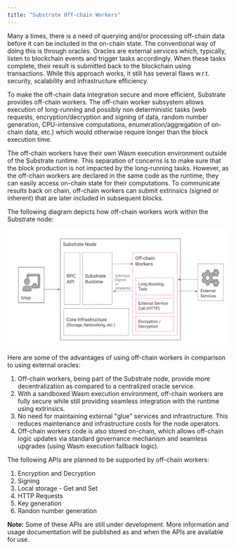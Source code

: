 ```yaml
---
title: "Substrate Off-chain Workers"
---
```


Many a times, there is a need of querying and/or processing off-chain data before it can be included in the on-chain state. The conventional way of doing this is through oracles. Oracles are external services which, typically, listen to blockchain events and trigger tasks accordingly. When these tasks complete, their result is submitted back to the blockchain using transactions. While this approach works, it still has several flaws w.r.t. security, scalability and infrastructure efficiency.

To make the off-chain data integration secure and more efficient, Substrate provides off-chain workers. The off-chain worker subsystem allows execution of long-running and possibly non deterministic tasks (web requests, encryption/decryption and signing of data, random number generation, CPU-intensive computations, enumeration/aggregation of on-chain data, etc.) which would otherwise require longer than the block execution time.

The off-chain workers have their own Wasm execution environment outside of the Substrate runtime. This separation of concerns is to make sure that the block production is not impacted by the long-running tasks. However, as the off-chain workers are declared in the same code as the runtime, they can easily access on-chain state for their computations. To communicate results back on chain, off-chain workers can submit extrinsics (signed or inherent) that are later included in subsequent blocks.

The following diagram depicts how off-chain workers work within the Substrate node:

![Off-chain Workers](/docs/assets/off-chain-workers.png)

Here are some of the advantages of using off-chain workers in comparison to using external oracles:

1. Off-chain workers, being part of the Substrate node, provide more decentralization as compared to a centralized oracle service.
2. With a sandboxed Wasm execution environment, off-chain workers are fully secure while still providing seamless integration with the runtime using extrinsics.
3. No need for maintaining external "glue" services and infrastructure. This reduces maintenance and infrastructure costs for the node operators.
4. Off-chain workers code is also stored on-chain, which allows off-chain logic updates via standard governance mechanism and seamless upgrades (using Wasm execution fallback logic).

The following APIs are planned to be supported by off-chain workers:

1. Encryption and Decryption
2. Signing
3. Local storage - Get and Set
4. HTTP Requests
5. Key generation
6. Randon number generation

**Note:** Some of these APIs are still under development. More information and usage documentation will be published as and when the APIs are available for use.
